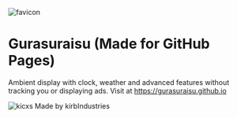 ![favicon](https://github.com/user-attachments/assets/48c1a6bc-4e8c-4c77-9126-12146139b667)
# Gurasuraisu (Made for GitHub Pages)
Ambient display with clock, weather and advanced features without tracking you or displaying ads.
Visit at https://gurasuraisu.github.io

![kicxs](https://github.com/user-attachments/assets/9df7e24d-2cc7-44bb-b359-ef35c296248f) Made by kirbIndustries
